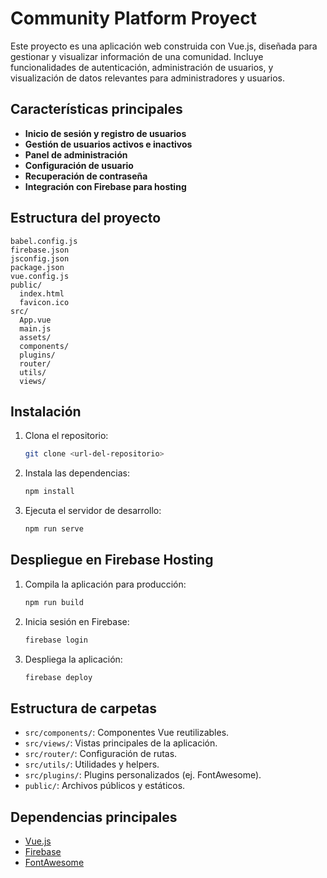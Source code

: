 # Community Platform Proyect

Este proyecto es una aplicación web construida con Vue.js, diseñada para gestionar y visualizar información de una comunidad. Incluye funcionalidades de autenticación, administración de usuarios, y visualización de datos relevantes para administradores y usuarios.

## Características principales
- **Inicio de sesión y registro de usuarios**
- **Gestión de usuarios activos e inactivos**
- **Panel de administración**
- **Configuración de usuario**
- **Recuperación de contraseña**
- **Integración con Firebase para hosting**

## Estructura del proyecto
```
babel.config.js
firebase.json
jsconfig.json
package.json
vue.config.js
public/
  index.html
  favicon.ico
src/
  App.vue
  main.js
  assets/
  components/
  plugins/
  router/
  utils/
  views/
```

## Instalación
1. Clona el repositorio:
   ```sh
   git clone <url-del-repositorio>
   ```
2. Instala las dependencias:
   ```sh
   npm install
   ```
3. Ejecuta el servidor de desarrollo:
   ```sh
   npm run serve
   ```

## Despliegue en Firebase Hosting
1. Compila la aplicación para producción:
   ```sh
   npm run build
   ```
2. Inicia sesión en Firebase:
   ```sh
   firebase login
   ```
3. Despliega la aplicación:
   ```sh
   firebase deploy
   ```

## Estructura de carpetas
- `src/components/`: Componentes Vue reutilizables.
- `src/views/`: Vistas principales de la aplicación.
- `src/router/`: Configuración de rutas.
- `src/utils/`: Utilidades y helpers.
- `src/plugins/`: Plugins personalizados (ej. FontAwesome).
- `public/`: Archivos públicos y estáticos.

## Dependencias principales
- [Vue.js](https://vuejs.org/)
- [Firebase](https://firebase.google.com/)
- [FontAwesome](https://fontawesome.com/)
